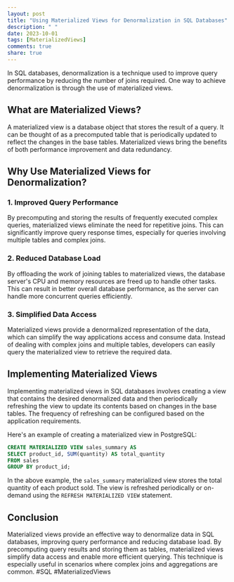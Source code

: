 ```yaml
---
layout: post
title: "Using Materialized Views for Denormalization in SQL Databases"
description: " "
date: 2023-10-01
tags: [MaterializedViews]
comments: true
share: true
---
```


In SQL databases, denormalization is a technique used to improve query performance by reducing the number of joins required. One way to achieve denormalization is through the use of materialized views.

## What are Materialized Views?

A materialized view is a database object that stores the result of a query. It can be thought of as a precomputed table that is periodically updated to reflect the changes in the base tables. Materialized views bring the benefits of both performance improvement and data redundancy.

## Why Use Materialized Views for Denormalization?

### 1. Improved Query Performance

By precomputing and storing the results of frequently executed complex queries, materialized views eliminate the need for repetitive joins. This can significantly improve query response times, especially for queries involving multiple tables and complex joins.

### 2. Reduced Database Load

By offloading the work of joining tables to materialized views, the database server's CPU and memory resources are freed up to handle other tasks. This can result in better overall database performance, as the server can handle more concurrent queries efficiently.

### 3. Simplified Data Access

Materialized views provide a denormalized representation of the data, which can simplify the way applications access and consume data. Instead of dealing with complex joins and multiple tables, developers can easily query the materialized view to retrieve the required data.

## Implementing Materialized Views

Implementing materialized views in SQL databases involves creating a view that contains the desired denormalized data and then periodically refreshing the view to update its contents based on changes in the base tables. The frequency of refreshing can be configured based on the application requirements.

Here's an example of creating a materialized view in PostgreSQL:

```sql
CREATE MATERIALIZED VIEW sales_summary AS
SELECT product_id, SUM(quantity) AS total_quantity
FROM sales
GROUP BY product_id;
```

In the above example, the `sales_summary` materialized view stores the total quantity of each product sold. The view is refreshed periodically or on-demand using the `REFRESH MATERIALIZED VIEW` statement.

## Conclusion

Materialized views provide an effective way to denormalize data in SQL databases, improving query performance and reducing database load. By precomputing query results and storing them as tables, materialized views simplify data access and enable more efficient querying. This technique is especially useful in scenarios where complex joins and aggregations are common. #SQL #MaterializedViews